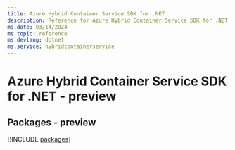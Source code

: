 ```yaml
---
title: Azure Hybrid Container Service SDK for .NET
description: Reference for Azure Hybrid Container Service SDK for .NET
ms.date: 03/14/2024
ms.topic: reference
ms.devlang: dotnet
ms.service: hybridcontainerservice
---
```

# Azure Hybrid Container Service SDK for .NET - preview
## Packages - preview
[!INCLUDE [packages](hybrid-container-service-index.md)]